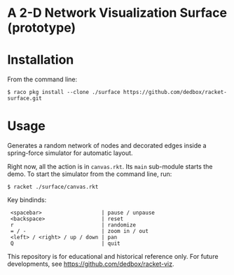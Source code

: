 # A 2-D Network Visualization Surface (prototype)

# Installation

From the command line:
```
$ raco pkg install --clone ./surface https://github.com/dedbox/racket-surface.git
```

# Usage

Generates a random network of nodes and decorated edges inside a spring-force
simulator for automatic layout.

Right now, all the action is in `canvas.rkt`. Its `main` sub-module starts the
demo. To start the simulator from the command line, run:
```
$ racket ./surface/canvas.rkt
```

Key bindinds:
```
 <spacebar>                   | pause / unpause
 <backspace>                  | reset
 r                            | randomize
 = / -                        | zoom in / out
 <left> / <right> / up / down | pan
 Q                            | quit
```

This repository is for educational and historical reference only. For future
developments, see https://github.com/dedbox/racket-viz.
